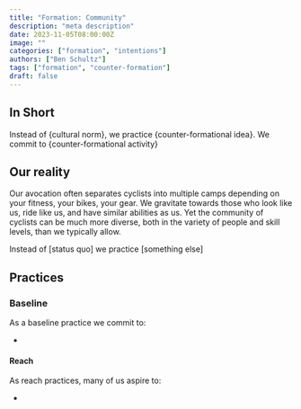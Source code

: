 ```yaml
---
title: "Formation: Community"
description: "meta description"
date: 2023-11-05T08:00:00Z
image: ""
categories: ["formation", "intentions"]
authors: ["Ben Schultz"]
tags: ["formation", "counter-formation"]
draft: false
---
```


## In Short

Instead of {cultural norm}, we practice {counter-formational idea}. We commit to {counter-formational activity}

## Our reality

Our avocation often separates cyclists into multiple camps depending on your fitness, your bikes, your gear. We gravitate towards those who look like us, ride like us, and have similar abilities as us. Yet the community of cyclists can be much more diverse, both in the variety of people and skill levels, than we typically allow.

Instead of [status quo] we practice [something else]

## Practices

### Baseline

As a baseline practice we commit to:

-

#### Reach

As reach practices, many of us aspire to:

-
